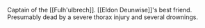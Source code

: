 Captain of the [[Fulh'ulbrech]]. [[Eldon Deunwise]]'s best friend. Presumably dead by a severe thorax injury and several drownings.
